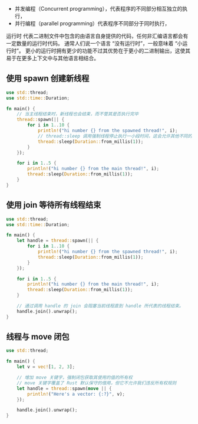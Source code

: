 - 并发编程（Concurrent programming），代表程序的不同部分相互独立的执行，
- 并行编程（parallel programming）代表程序不同部分于同时执行，

运行时 代表二进制文件中包含的由语言自身提供的代码，任何非汇编语言都会有一定数量的运行时代码。
通常人们说一个语言 “没有运行时”，一般意味着 “小运行时”。
更小的运行时拥有更少的功能不过其优势在于更小的二进制输出，这使其易于在更多上下文中与其他语言相结合。

## 使用 spawn 创建新线程

```rust
use std::thread;
use std::time::Duration;

fn main() {
    // 当主线程结束时，新线程也会结束，而不管其是否执行完毕
    thread::spawn(|| {
        for i in 1..10 {
            println!("hi number {} from the spawned thread!", i);
            // thread::sleep 调用强制线程停止执行一小段时间，这会允许其他不同的线程运行。
            thread::sleep(Duration::from_millis(1));
        }
    });

    for i in 1..5 {
        println!("hi number {} from the main thread!", i);
        thread::sleep(Duration::from_millis(1));
    }
}
```

## 使用 join 等待所有线程结束

```rust
use std::thread;
use std::time::Duration;

fn main() {
    let handle = thread::spawn(|| {
        for i in 1..10 {
            println!("hi number {} from the spawned thread!", i);
            thread::sleep(Duration::from_millis(1));
        }
    });

    for i in 1..5 {
        println!("hi number {} from the main thread!", i);
        thread::sleep(Duration::from_millis(1));
    }

    // 通过调用 handle 的 join 会阻塞当前线程直到 handle 所代表的线程结束。
    handle.join().unwrap();
}
```

## 线程与 move 闭包

```rust
use std::thread;

fn main() {
    let v = vec![1, 2, 3];

    // 增加 move 关键字，强制闭包获取其使用的值的所有权
    // move 关键字覆盖了 Rust 默认保守的借用，但它不允许我们违反所有权规则
    let handle = thread::spawn(move || {
        println!("Here's a vector: {:?}", v);
    });

    handle.join().unwrap();
}
```
